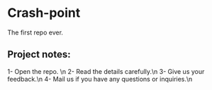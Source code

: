 # Crash-point
The first repo ever.


## Project notes:

1- Open the repo. \n
2- Read the details carefully.\n
3- Give us your feedback.\n
4- Mail us if you have any questions or inquiries.\n
